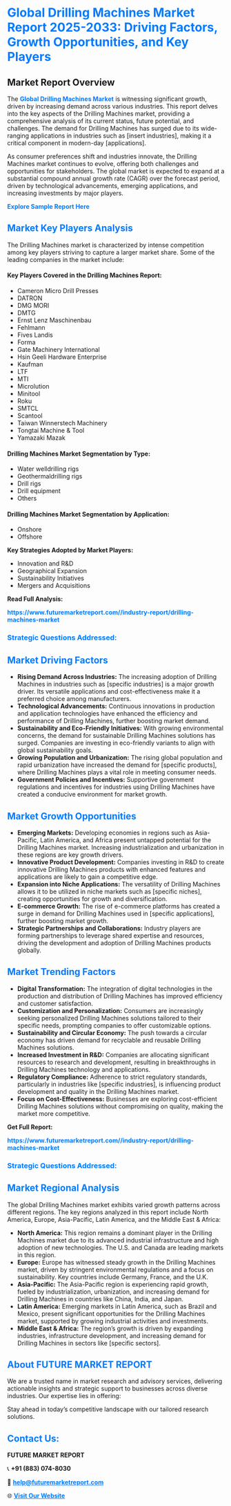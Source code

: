 <h1 style="color: #007BFF;">Global Drilling Machines Market Report 2025-2033: Driving Factors, Growth Opportunities, and Key Players</h1>

<section id="overview">
<h2>Market Report Overview</h2>
<p>The <a href="https://www.futuremarketreport.com//industry-report/drilling-machines-market" style="color: #007BFF; text-decoration: none;"><strong>Global Drilling Machines Market</strong></a> is witnessing significant growth, driven by increasing demand across various industries. This report delves into the key aspects of the Drilling Machines market, providing a comprehensive analysis of its current status, future potential, and challenges. The demand for Drilling Machines has surged due to its wide-ranging applications in industries such as [insert industries], making it a critical component in modern-day [applications].</p>
<p>As consumer preferences shift and industries innovate, the Drilling Machines market continues to evolve, offering both challenges and opportunities for stakeholders. The global market is expected to expand at a substantial compound annual growth rate (CAGR) over the forecast period, driven by technological advancements, emerging applications, and increasing investments by major players.</p>
</section>

<section id="overview">
<p><a href="https://www.futuremarketreport.com//request-sample/reportId=56840" style="color: #007BFF; text-decoration: none;"><strong>Explore Sample Report Here</strong></a></p>
</section>

<section id="key-players">
<h2 style="color: #007BFF;">Market Key Players Analysis</h2>
<p>The Drilling Machines market is characterized by intense competition among key players striving to capture a larger market share. Some of the leading companies in the market include:</p>
<h4>Key Players Covered in the Drilling Machines Report:</h4>
<ul><li>Cameron Micro Drill Presses</li><li>DATRON</li><li>DMG MORI</li><li>DMTG</li><li>Ernst Lenz Maschinenbau</li><li>Fehlmann</li><li>Fives Landis</li><li>Forma</li><li>Gate Machinery International</li><li>Hsin Geeli Hardware Enterprise</li><li>Kaufman</li><li>LTF</li><li>MTI</li><li>Microlution</li><li>Minitool</li><li>Roku</li><li>SMTCL</li><li>Scantool</li><li>Taiwan Winnerstech Machinery</li><li>Tongtai Machine &amp; Tool</li><li>Yamazaki Mazak</li></ul>
<h4>Drilling Machines Market Segmentation by Type:</h4>
<ul><li>Water welldrilling rigs</li><li>Geothermaldrilling rigs</li><li>Drill rigs</li><li>Drill equipment</li><li>Others</li></ul>

<h4>Drilling Machines Market Segmentation by Application:</h4>
<ul><li>Onshore</li><li>Offshore</li></ul>
<p><strong>Key Strategies Adopted by Market Players:</strong></p>
<ul>
<li>Innovation and R&D</li>
<li>Geographical Expansion</li>
<li>Sustainability Initiatives</li>
<li>Mergers and Acquisitions</li>
</ul>
</section>

<section>
<p><strong>Read Full Analysis: </strong></p><a href="https://www.futuremarketreport.com//industry-report/drilling-machines-market" style="color: #007BFF; text-decoration: none;"><strong>https://www.futuremarketreport.com//industry-report/drilling-machines-market</strong></a>
<h3 style="color: #007BFF;">Strategic Questions Addressed:</h3>
</section>

<section id="driving-factors">
<h2 style="color: #007BFF;">Market Driving Factors</h2>
<ul>
<li><strong>Rising Demand Across Industries:</strong> The increasing adoption of Drilling Machines in industries such as [specific industries] is a major growth driver. Its versatile applications and cost-effectiveness make it a preferred choice among manufacturers.</li>
<li><strong>Technological Advancements:</strong> Continuous innovations in production and application technologies have enhanced the efficiency and performance of Drilling Machines, further boosting market demand.</li>
<li><strong>Sustainability and Eco-Friendly Initiatives:</strong> With growing environmental concerns, the demand for sustainable Drilling Machines solutions has surged. Companies are investing in eco-friendly variants to align with global sustainability goals.</li>
<li><strong>Growing Population and Urbanization:</strong> The rising global population and rapid urbanization have increased the demand for [specific products], where Drilling Machines plays a vital role in meeting consumer needs.</li>
<li><strong>Government Policies and Incentives:</strong> Supportive government regulations and incentives for industries using Drilling Machines have created a conducive environment for market growth.</li>
</ul>
</section>

<section id="growth-opportunities">
<h2 style="color: #007BFF;">Market Growth Opportunities</h2>
<ul>
<li><strong>Emerging Markets:</strong> Developing economies in regions such as Asia-Pacific, Latin America, and Africa present untapped potential for the Drilling Machines market. Increasing industrialization and urbanization in these regions are key growth drivers.</li>
<li><strong>Innovative Product Development:</strong> Companies investing in R&D to create innovative Drilling Machines products with enhanced features and applications are likely to gain a competitive edge.</li>
<li><strong>Expansion into Niche Applications:</strong> The versatility of Drilling Machines allows it to be utilized in niche markets such as [specific niches], creating opportunities for growth and diversification.</li>
<li><strong>E-commerce Growth:</strong> The rise of e-commerce platforms has created a surge in demand for Drilling Machines used in [specific applications], further boosting market growth.</li>
<li><strong>Strategic Partnerships and Collaborations:</strong> Industry players are forming partnerships to leverage shared expertise and resources, driving the development and adoption of Drilling Machines products globally.</li>
</ul>
</section>

<section id="trending-factors">
<h2 style="color: #007BFF;">Market Trending Factors</h2>
<ul>
<li><strong>Digital Transformation:</strong> The integration of digital technologies in the production and distribution of Drilling Machines has improved efficiency and customer satisfaction.</li>
<li><strong>Customization and Personalization:</strong> Consumers are increasingly seeking personalized Drilling Machines solutions tailored to their specific needs, prompting companies to offer customizable options.</li>
<li><strong>Sustainability and Circular Economy:</strong> The push towards a circular economy has driven demand for recyclable and reusable Drilling Machines solutions.</li>
<li><strong>Increased Investment in R&D:</strong> Companies are allocating significant resources to research and development, resulting in breakthroughs in Drilling Machines technology and applications.</li>
<li><strong>Regulatory Compliance:</strong> Adherence to strict regulatory standards, particularly in industries like [specific industries], is influencing product development and quality in the Drilling Machines market.</li>
<li><strong>Focus on Cost-Effectiveness:</strong> Businesses are exploring cost-efficient Drilling Machines solutions without compromising on quality, making the market more competitive.</li>
</ul>
</section>

<section>
<p><strong>Get Full Report: </strong></p><a href="https://www.futuremarketreport.com//industry-report/drilling-machines-market" style="color: #007BFF; text-decoration: none;"><strong>https://www.futuremarketreport.com//industry-report/drilling-machines-market</strong></a>
<h3 style="color: #007BFF;">Strategic Questions Addressed:</h3>
</section>


<section id="regional-analysis">
<h2 style="color: #007BFF;">Market Regional Analysis</h2>
<p>The global Drilling Machines market exhibits varied growth patterns across different regions. The key regions analyzed in this report include North America, Europe, Asia-Pacific, Latin America, and the Middle East & Africa:</p>
<ul>
<li><strong>North America:</strong> This region remains a dominant player in the Drilling Machines market due to its advanced industrial infrastructure and high adoption of new technologies. The U.S. and Canada are leading markets in this region.</li>
<li><strong>Europe:</strong> Europe has witnessed steady growth in the Drilling Machines market, driven by stringent environmental regulations and a focus on sustainability. Key countries include Germany, France, and the U.K.</li>
<li><strong>Asia-Pacific:</strong> The Asia-Pacific region is experiencing rapid growth, fueled by industrialization, urbanization, and increasing demand for Drilling Machines in countries like China, India, and Japan.</li>
<li><strong>Latin America:</strong> Emerging markets in Latin America, such as Brazil and Mexico, present significant opportunities for the Drilling Machines market, supported by growing industrial activities and investments.</li>
<li><strong>Middle East & Africa:</strong> The region’s growth is driven by expanding industries, infrastructure development, and increasing demand for Drilling Machines in sectors like [specific sectors].</li>
</ul>
</section>

<footer>
<h2 style="color: #007BFF;">About FUTURE MARKET REPORT</h2>
<p>We are a trusted name in market research and advisory services, delivering actionable insights and strategic support to businesses across diverse industries. Our expertise lies in offering:</p>

<p>Stay ahead in today’s competitive landscape with our tailored research solutions.</p>

<h2 style="color: #007BFF;">Contact Us:</h2>
<p><strong>FUTURE MARKET REPORT</strong></p>
<p>📞 <strong>+91 (883) 074-8030</strong></p>
<p>📧 <strong><a href="mailto:help@futuremarketreport.com" style="color: #007BFF;">help@futuremarketreport.com</a></strong></p>
<p>🌐 <strong><a href="https://www.futuremarketreport.com/" style="color: #007BFF;">Visit Our Website</a></strong></p>
</footer>